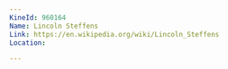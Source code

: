 ```yaml
---
KineId: 960164
Name: Lincoln Steffens
Link: https://en.wikipedia.org/wiki/Lincoln_Steffens
Location: 

---
```

